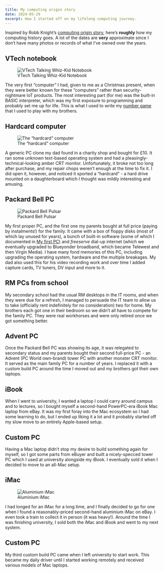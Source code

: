 ```yaml
---
title: My computing origin story
date: 2024-05-29
excerpt: How I started off on my lifelong computing journey.
---
```


Inspired by Robb Knight’s [computing origin story](https://rknight.me/blog/my-computing-origin-story/), here’s **roughly** how my computing history goes. A lot of the dates are **very** approximate since I don’t have many photos or records of what I’ve owned over the years.

## VTech notebook

<figure>
  <picture>
    <source srcset="/images/blog/vtech-talking-whiz-kid-notebook-dithered.webp" type="image/webp">
    <img src="/images/blog/vtech-talking-whiz-kid-notebook-dithered.png" alt="VTech Talking Whiz-Kid Notebook">
  </picture>
  <figcaption>VTech Talking Whiz-Kid Notebook</figcaption>
</figure>

The very first “computer” I had, given to me as a Christmas present, when they were better known for these “computers” rather than security-nightmare IoT products. The most interesting part (for me) was the built-in BASIC interpreter, which was my first exposure to programming and probably set me up for life. This is what I used to write my [number game](https://github.com/rubenarakelyan/numbergame) that I used to play with my brothers.

## Hardcard computer

<figure>
  <picture>
    <source srcset="/images/blog/hardcard-computer-dithered.webp" type="image/webp">
    <img src="/images/blog/hardcard-computer-dithered.png" alt="The “hardcard” computer">
  </picture>
  <figcaption>The “hardcard” computer</figcaption>
</figure>

A generic PC clone my dad found in a charity shop and bought for £10. It ran some unknown text-based operating system and had a pleasingly-technical-looking amber CRT monitor. Unfortunately, it broke not too long after purchase, and my repair chops weren’t enough at the time to fix it. I did open it, however, and noticed it sported a “hardcard” - a hard drive mounted on a daughterboard which I thought was mildly interesting and amusing.

## Packard Bell PC

<figure>
  <picture>
    <source srcset="/images/blog/packard-bell-pulsar-33-dithered.webp" type="image/webp">
    <img src="/images/blog/packard-bell-pulsar-33-dithered.png" alt="Packard Bell Pulsar">
  </picture>
  <figcaption>Packard Bell Pulsar</figcaption>
</figure>

My first proper PC, and the first one my parents bought at full price (paying by instalments!) for the family. It came with a box of floppy disks (most of which lay unused for years), a bunch of built-in software (some of which I documented in [My first PC](/blog/2-my-first-pc/)) and *freeserve* dial-up internet (which we eventually upgraded to Blueyonder broadband, which became Telewest and then Virgin Media). I have many fond memories of this PC, including upgrading the operating system, hardware and the multiple breakages. My dad also used this for his video recording work and over time I added capture cards, TV tuners, DV input and more to it.

## RM PCs from school

My secondary school had the usual RM desktops in the IT rooms, and when they were due for a refresh, I managed to persuade the IT team to allow us to take (officially rent indefinitely for no consideration) two for home. My brothers each got one in their bedroom so we didn’t all have to compete for the family PC. They were real workhorses and were only retired once we got something better.

## Advent PC

Once the Packard Bell PC was showing its age, it was relegated to secondary status and my parents bought their second full-price PC - an Advent (PC World own-brand) tower PC with another monster CRT monitor. It served as the main family PC for a number of years. I replaced it with a custom build PC around the time I moved out and my brothers got their own laptops.

## iBook

When I went to university, I wanted a laptop I could carry around campus and to lectures, so I bought myself a second-hand PowerPC-era iBook Mac laptop from eBay. It was my first foray into the Mac ecosystem so I had some learning to do, but I ended up liking it a lot and it probably started off my slow move to an entirely Apple-based setup.

## Custom PC

Having a Mac laptop didn’t stop my desire to build something again for myself, so I got some parts from eBuyer and built a nicely-specced tower PC which I used at university alongside my iBook. I eventually sold it when I decided to move to an all-Mac setup.

## iMac

<figure>
  <picture>
    <source srcset="/images/blog/imac-aluminium-dithered.webp" type="image/webp">
    <img src="/images/blog/imac-aluminium-dithered.png" alt="Aluminium iMac">
  </picture>
  <figcaption>Aluminium iMac</figcaption>
</figure>

I had longed for an iMac for a long time, and I finally decided to go for one when I found a reasonably-priced second-hand aluminium iMac on eBay. I even took a train to collect it in person (it was heavy!). Around the time I was finishing university, I sold both the iMac and iBook and went to my next system.

## Custom PC

My third custom build PC came when I left university to start work. This became my daily driver until I started working remotely and received various models of Mac laptops.

